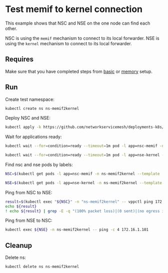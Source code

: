 # Test memif to kernel connection

This example shows that NSC and NSE on the one node can find each other.

NSC is using the `memif` mechanism to connect to its local forwarder.
NSE is using the `kernel` mechanism to connect to its local forwarder.

## Requires

Make sure that you have completed steps from [basic](../../basic) or [memory](../../memory) setup.

## Run

Create test namespace:
```bash
kubectl create ns ns-memif2kernel
```

Deploy NSC and NSE:
```bash
kubectl apply -k https://github.com/networkservicemesh/deployments-k8s/examples/use-cases/Memif2Kernel?ref=524512952b9c82f1824049ad2b32616f3239c83f
```

Wait for applications ready:
```bash
kubectl wait --for=condition=ready --timeout=1m pod -l app=nsc-memif -n ns-memif2kernel
```
```bash
kubectl wait --for=condition=ready --timeout=1m pod -l app=nse-kernel -n ns-memif2kernel
```

Find nsc and nse pods by labels:
```bash
NSC=$(kubectl get pods -l app=nsc-memif -n ns-memif2kernel --template '{{range .items}}{{.metadata.name}}{{"\n"}}{{end}}')
```
```bash
NSE=$(kubectl get pods -l app=nse-kernel -n ns-memif2kernel --template '{{range .items}}{{.metadata.name}}{{"\n"}}{{end}}')
```

Ping from NSC to NSE:
```bash
result=$(kubectl exec "${NSC}" -n "ns-memif2kernel" -- vppctl ping 172.16.1.100 repeat 4)
echo ${result}
! echo ${result} | grep -E -q "(100% packet loss)|(0 sent)|(no egress interface)"
```

Ping from NSE to NSC:
```bash
kubectl exec ${NSE} -n ns-memif2kernel -- ping -c 4 172.16.1.101
```

## Cleanup

Delete ns:
```bash
kubectl delete ns ns-memif2kernel
```
